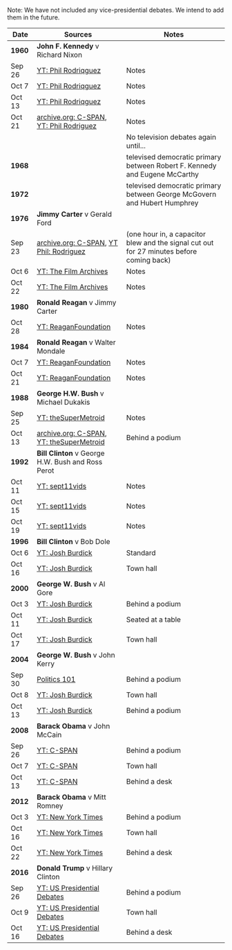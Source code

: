 Note: We have not included any vice-presidential debates.  We intend to add them in the future.

|Date    | Sources | Notes |
|--------|---------------------------------------------|-------|
|**1960**| **John F. Kennedy** v Richard Nixon         |       |
|Sep 26  | [YT: Phil Rodriqguez](https://www.youtube.com/watch?v=Txkwp5AUfCg) | Notes |
|Oct 7   | [YT: Phil Rodriqguez](https://www.youtube.com/watch?v=z-4VeDta7Mo) | Notes |
|Oct 13  | [YT: Phil Rodriqguez](https://www.youtube.com/watch?v=8SdDhojNT2o) | Notes |
|Oct 21  | [archive.org: C-SPAN](https://archive.org/details/CSPAN3_20161030_150000_1960_Presidential_Candidates_Fourth_Debate/), [YT: Phil Rodriguez](https://www.youtube.com/watch?v=LN8F1FGZfzA) | Notes |
|        |   | No television debates again until...                                       |
|**1968**|   | televised democratic primary between Robert F. Kennedy and Eugene McCarthy |
|**1972**|   | televised democratic primary between George McGovern and Hubert Humphrey   |
|**1976**| **Jimmy Carter** v Gerald Ford |  |
|Sep 23 | [archive.org: C-SPAN](https://archive.org/details/CSPAN_20160925_054000_1976_Presidential_Candidates_First_Debate), [YT Phil: Rodriguez](https://www.youtube.com/watch?v=GlPjW_2_LXI) | (one hour in, a capacitor blew and the signal cut out for 27 minutes before coming back) |
|Oct 6  | [YT: The Film Archives](https://www.youtube.com/watch?v=TjHjU0Eu26Y) | Notes |
|Oct 22 | [YT: The Film Archives](https://www.youtube.com/watch?v=CipT04S0bVE) | Notes |
|**1980**| **Ronald Reagan** v Jimmy Carter |  |
|Oct 28 | [YT: ReaganFoundation](https://www.youtube.com/watch?v=_8YxFc_1b_0) | Notes |
|**1984**| **Ronald Reagan** v Walter Mondale |  |
|Oct 7  | [YT: ReaganFoundation](https://www.youtube.com/watch?v=OGvBFQQPRXs) | Notes |
|Oct 21 | [YT: ReaganFoundation](https://www.youtube.com/watch?v=EF73k5-Hiqg) | Notes |
|**1988**| **George H.W. Bush** v Michael Dukakis  |  |
|Sep 25 | [YT: theSuperMetroid](https://www.youtube.com/watch?v=PbSzCpUyLPc) | Notes |
|Oct 13 | [archive.org: C-SPAN](https://archive.org/details/CSPAN3_20161009_140000_1988_Presidential_Candidates_Second_Debate), [YT: theSuperMetroid](https://www.youtube.com/watch?v=OGpROh7Ia10) | Behind a podium |
|**1992**| **Bill Clinton** v George H.W. Bush and Ross Perot |   |
|Oct 11 | [YT: sept11vids](https://www.youtube.com/watch?v=XD_cXN9O9ds) | Notes |
|Oct 15 | [YT: sept11vids](https://www.youtube.com/watch?v=m6sUGKAm2YQ) | Notes |
|Oct 19 | [YT: sept11vids](https://www.youtube.com/watch?v=jCGtHqIwKek) | Notes |
|**1996**| **Bill Clinton** v Bob Dole |  |
|Oct 6  | [YT: Josh Burdick](https://www.youtube.com/watch?v=lZhyS5OtPto) | Standard  |
|Oct 16 | [YT: Josh Burdick](https://www.youtube.com/watch?v=I1fcJjdvLn4) | Town hall |
|**2000**| **George W. Bush** v Al Gore |         |  |
|Oct 3  | [YT: Josh Burdick](https://www.youtube.com/watch?v=ibcDfgiin2c) | Behind a podium  |
|Oct 11 | [YT: Josh Burdick](https://www.youtube.com/watch?v=zBXoItXHLTM) | Seated at a table |
|Oct 17 | [YT: Josh Burdick](https://www.youtube.com/watch?v=qCIHimWyFb4) | Town hall |
|**2004**| **George W. Bush** v John Kerry |         |  |
|Sep 30 | [Politics 101](https://www.youtube.com/watch?v=3aNfcxjZkRg) | Behind a podium  |
|Oct 8  | [YT: Josh Burdick](https://www.youtube.com/watch?v=21fXfTmv-aQ) | Town hall |
|Oct 13 | [YT: Josh Burdick](https://www.youtube.com/watch?v=QcNLfajsA_M) | Behind a podium |
|**2008**| **Barack Obama** v John McCain |         |  |
|Sep 26 | [YT: C-SPAN](https://www.youtube.com/watch?v=F-nNIEduEOw) | Behind a podium |
|Oct 7  | [YT: C-SPAN](https://www.youtube.com/watch?v=VkBqLBsu-o4) | Town hall       |
|Oct 13 | [YT: C-SPAN](https://www.youtube.com/watch?v=DvdfO0lq4rQ) | Behind a desk   |
|**2012**| **Barack Obama** v Mitt Romney |         |  |
|Oct 3  | [YT: New York Times](https://www.youtube.com/watch?v=dkrwUU_YApE) | Behind a podium |
|Oct 16 | [YT: New York Times](https://www.youtube.com/watch?v=QEpCrcMF5Ps) | Town hall       |
|Oct 22 | [YT: New York Times](https://www.youtube.com/watch?v=tecohezcA78) | Behind a desk   |
|**2016**| **Donald Trump** v Hillary Clinton |         |  |
|Sep 26 | [YT: US Presidential Debates](https://www.youtube.com/watch?v=NscjkqaJ8wI) | Behind a podium |
|Oct 9  | [YT: US Presidential Debates](https://www.youtube.com/watch?v=qkk1lrLQl9Q) | Town hall       |
|Oct 16 | [YT: US Presidential Debates](https://www.youtube.com/watch?v=fT0spjjJOK8) | Behind a desk   |
